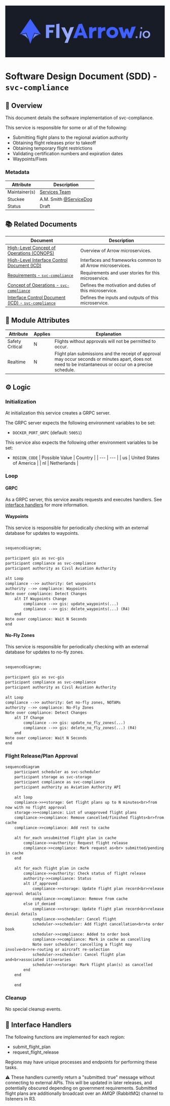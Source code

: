 ![Arrow Banner](https://github.com/Arrow-air/tf-github/raw/main/src/templates/doc-banner-services.png)

# Software Design Document (SDD) - `svc-compliance` 

## :telescope: Overview

This document details the software implementation of svc-compliance.

This service is responsible for some or all of the following:
- Submitting flight plans to the regional aviation authority
- Obtaining flight releases prior to takeoff
- Obtaining temporary flight restrictions
- Validating certification numbers and expiration dates
- Waypoints/Fixes

### Metadata

| Attribute     | Description                                                       |
| ------------- |-------------------------------------------------------------------|
| Maintainer(s) | [Services Team](https://github.com/orgs/Arrow-air/teams/services) |
| Stuckee       | A.M. Smith [@ServiceDog](https://github.com/servicedog)           |
| Status        | Draft                                                             |

## :books: Related Documents

Document | Description
--- | ---
[High-Level Concept of Operations (CONOPS)](https://github.com/Arrow-air/se-services/blob/develop/docs/conops.md) | Overview of Arrow microservices.
[High-Level Interface Control Document (ICD)](https://github.com/Arrow-air/se-services/blob/develop/docs/icd.md)  | Interfaces and frameworks common to all Arrow microservices.
[Requirements - `svc-compliance`](https://nocodb.arrowair.com/dashboard/#/nc/view/d1bb0a51-e22f-4b91-b1c5-66f11f4f861b) | Requirements and user stories for this microservice.
[Concept of Operations - `svc-compliance`](./conops.md) | Defines the motivation and duties of this microservice.
[Interface Control Document (ICD) - `svc-compliance`](./icd.md) | Defines the inputs and outputs of this microservice.

## :dna: Module Attributes

Attribute | Applies | Explanation
--- | --- | ---
Safety Critical | N | Flights without approvals will not be permitted to occur.
Realtime | N | Flight plan submissions and the receipt of approval may occur seconds or minutes apart, does not need to be instantaneous or occur on a precise schedule.

## :gear: Logic

### Initialization

At initialization this service creates a GRPC server.

The GRPC server expects the following environment variables to be set:
- `DOCKER_PORT_GRPC` (default: `50051`)

This service also expects the following other environment variables to be set:
- `REGION_CODE`
    | Possible Value | Country |
    | --- | --- | 
    | us | United States of America |
    | nl | Netherlands |

### Loop

#### GRPC

As a GRPC server, this service awaits requests and executes handlers. See [interface handlers](#speech_balloon-interface-handlers) for more information.

#### Waypoints

This service is responsible for periodically checking with an external database for updates to waypoints.

```mermaid

sequenceDiagram;

participant gis as svc-gis
participant compliance as svc-compliance
participant authority as Civil Aviation Authority

alt Loop
compliance -->> authority: Get waypoints
authority -->> compliance: Waypoints
Note over compliance: Detect Changes
    alt If Waypoints Change
        compliance -->> gis: update_waypoints(...)
        compliance -->> gis: delete_waypoints(...) (R4)
    end
Note over compliance: Wait N Seconds
end

```

#### No-Fly Zones

This service is responsible for periodically checking with an external database for updates to no-fly zones.


```mermaid

sequenceDiagram;

participant gis as svc-gis
participant compliance as svc-compliance
participant authority as Civil Aviation Authority

alt Loop
compliance -->> authority: Get no-fly zones, NOTAMs
authority -->> compliance: No-Fly Zones
Note over compliance: Detect Changes
    alt If Change
        compliance -->> gis: update_no_fly_zones(...)
        compliance -->> gis: delete_no_fly_zones(...) (R4)
    end
Note over compliance: Wait N Seconds
end

```

### Flight Release/Plan Approval

```mermaid
sequenceDiagram
    participant scheduler as svc-scheduler
    participant storage as svc-storage
    participant compliance as svc-compliance
    participant authority as Aviation Authority API

    alt loop
    compliance->>+storage: Get flight plans up to N minutes<br>from now with no flight approval
    storage->>+compliance: List of unapproved flight plans
    compliance->>compliance: Remove cancelled/finished flights<br>from cache
    compliance->>compliance: Add rest to cache

    alt for_each unsubmitted flight plan in cache
        compliance->>authority: Request flight release
        compliance->>compliance: Mark request as<br> submitted/pending in cache
    end

    alt for_each flight plan in cache
        compliance->>authority: Check status of flight release
        authority->>compliance: Status
        alt if_approved
            compliance->>storage: Update flight plan record<br>release approval details
            compliance->>compliance: Remove from cache
        else if_denied
            compliance->>storage: Update flight plan record<br>release denial details
            compliance->>scheduler: Cancel flight
            scheduler->>scheduler: Add flight cancellation<br>to order book
            scheduler->>compliance: Added to order book
            compliance->>compliance: Mark in cache as cancelling
            Note over scheduler: cancelling a flight may involve<br>re-routing or aircraft re-selection
            scheduler->>scheduler: Cancel flight plan and<br>associated itineraries
            scheduler->>storage: Mark flight plan(s) as cancelled
        end
    end

    end
```

### Cleanup

No special cleanup events.

## :speech_balloon: Interface Handlers

The following functions are implemented for each region:
- submit_flight_plan
- request_flight_release

Regions may have unique processes and endpoints for performing these tasks.

:warning: These handlers currently return a "submitted: true" message without connecting to external APIs. This will be updated in later releases, and potentially obscured depending on government requirements. Submitted flight plans are additionally broadcast over an AMQP (RabbitMQ) channel to listeners in R3.
